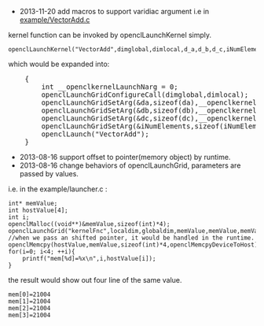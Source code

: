 
* 2013-11-20 add macros to support varidiac argument
i.e in [example/VectorAdd.c](https://github.com/sunneo/short-opencl/blob/master/example/VectorAdd.c "Simplifed VectorAdd")

kernel function can be invoked by openclLaunchKernel simply.

    openclLaunchKernel("VectorAdd",dimglobal,dimlocal,d_a,d_b,d_c,iNumElements);

which would be expanded into:
<pre>
    {                                                               
        int __openclkernelLaunchNarg = 0;                           
        openclLaunchGridConfigureCall(dimglobal,dimlocal);      
        openclLaunchGridSetArg(&da,sizeof(da),__openclkernelLaunchNarg++);               
        openclLaunchGridSetArg(&db,sizeof(db),__openclkernelLaunchNarg++);               
        openclLaunchGridSetArg(&dc,sizeof(dc),__openclkernelLaunchNarg++);               
        openclLaunchGridSetArg(&iNumElements,sizeof(iNumElements),__openclkernelLaunchNarg++);               
        openclLaunch("VectorAdd");
    }
</pre>




* 2013-08-16 support offset to pointer(memory object) by runtime.
* 2013-08-16 change behaviors of openclLaunchGrid, parameters are passed by values.

    
i.e. in the example/launcher.c :

    int* memValue;
    int hostValue[4];
    int i;
    openclMalloc((void**)&memValue,sizeof(int)*4);
    openclLaunchGrid("kernelFnc",localdim,globaldim,memValue,memValue,memValue+1,offsetValue);
    //when we pass an shifted pointer, it would be handled in the runtime.
    openclMemcpy(hostValue,memValue,sizeof(int)*4,openclMemcpyDeviceToHost);
    for(i=0; i<4; ++i){
        printf("mem[%d]=%x\n",i,hostValue[i]);
    }


the result would show out four line of the same value.

    mem[0]=21004
    mem[1]=21004
    mem[2]=21004
    mem[3]=21004
